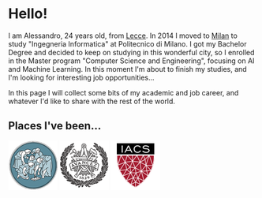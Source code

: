 # Hello!

I am Alessandro, 24 years old, from [Lecce](https://www.youtube.com/watch?v=bdYtSIDzN00&t=52s). In 2014 I moved to [Milan](https://www.youtube.com/watch?v=fL_-mC7DHs8) to study "Ingegneria Informatica" at Politecnico di Milano. 
I got my Bachelor Degree and decided to keep on studying in this wonderful city, so I enrolled in the Master program "Computer Science and Engineering", focusing on AI and Machine Learning. 
In this moment I'm about to finish my studies, and I'm looking for interesting job opportunities...

In this page I will collect some bits of my academic and job career, and whatever I'd like to share with the rest of the world.

## Places I've been...
[![Polimi](/images/polimi.png "Polimi")](https://www.polimi.it/) [![Chalmers](/images/chalmers.png "Chalmers")](https://www.chalmers.se/en) [![IACS](/images/iacs.png "IACS")](https://iacs.seas.harvard.edu/)
